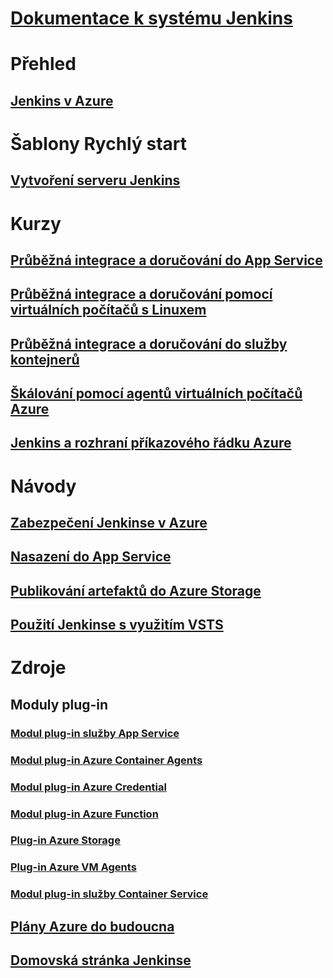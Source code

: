 # [Dokumentace k systému Jenkins](index.md)
# Přehled
## [Jenkins v Azure](overview.md)
# Šablony Rychlý start
## [Vytvoření serveru Jenkins](/azure/jenkins/install-jenkins-solution-template)
# Kurzy
## [Průběžná integrace a doručování do App Service](/azure/jenkins/java-deploy-webapp-tutorial)
## [Průběžná integrace a doručování pomocí virtuálních počítačů s Linuxem](/azure/virtual-machines/linux/tutorial-jenkins-github-docker-cicd)
## [Průběžná integrace a doručování do služby kontejnerů](/azure/container-service/container-service-kubernetes-jenkins)
## [Škálování pomocí agentů virtuálních počítačů Azure](/azure/jenkins/jenkins-azure-vm-agents)
## [Jenkins a rozhraní příkazového řádku Azure](/azure/jenkins/execute-cli-jenkins-pipeline)
# Návody
## [Zabezpečení Jenkinse v Azure](https://jenkins.io/blog/2017/04/20/secure-jenkins-on-azure/)
## [Nasazení do App Service](deploy-jenkins-app-service-plugin.md)
## [Publikování artefaktů do Azure Storage](/azure/storage/common/storage-java-jenkins-continuous-integration-solution)
## [Použití Jenkinse s využitím VSTS](https://www.visualstudio.com/en-us/docs/build/apps/jenkins/build-deploy-jenkins)
# Zdroje
## Moduly plug-in
### [Modul plug-in služby App Service](https://plugins.jenkins.io/azure-app-service)
### [Modul plug-in Azure Container Agents](https://plugins.jenkins.io/azure-container-agents)
### [Modul plug-in Azure Credential](https://plugins.jenkins.io/azure-credentials)
### [Modul plug-in Azure Function](https://plugins.jenkins.io/azure-function)
### [Plug-in Azure Storage](https://plugins.jenkins.io/windows-azure-storage)
### [Plug-in Azure VM Agents](https://plugins.jenkins.io/azure-vm-agents)
### [Modul plug-in služby Container Service](https://plugins.jenkins.io/azure-acs)
## [Plány Azure do budoucna](https://azure.microsoft.com/roadmap/)
## [Domovská stránka Jenkinse](https://jenkins.io/)

